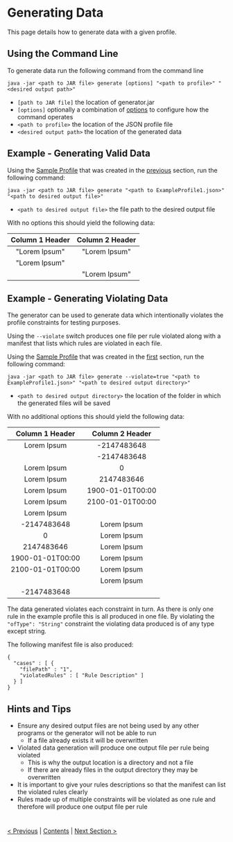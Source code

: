 # Generating Data

This page details how to generate data with a given profile.

## Using the Command Line

To generate data run the following command from the command line

`java -jar <path to JAR file> generate [options] "<path to profile>" "<desired output path>"`

* `[path to JAR file]` the location of generator.jar
* `[options]` optionally a combination of [options](../Options/GenerateOptions.md) to configure how the command operates
* `<path to profile>` the location of the JSON profile file
* `<desired output path>` the location of the generated data

## Example - Generating Valid Data

Using the [Sample Profile](./ExampleProfile1.json) that was created in the [previous](./CreatingAProfile.md) section, run the following command:

 `java -jar <path to JAR file> generate "<path to ExampleProfile1.json>" "<path to desired output file>"`

* `<path to desired output file>` the file path to the desired output file 

With no options this should yield the following data:

|Column 1 Header |Column 2 Header|
|:--------------:|:-------------:|
|"Lorem Ipsum"   |"Lorem Ipsum"  |
|"Lorem Ipsum"   |
|                |"Lorem Ipsum"  |

## Example - Generating Violating Data

The generator can be used to generate data which intentionally violates the profile constraints for testing purposes.

Using the `--violate` switch produces one file per rule violated along with a manifest that lists which rules are violated in each file.

Using the [Sample Profile](./ExampleProfile1.json) that was created in the [first](./CreatingAProfile.md) section, run the following command: 

`java -jar <path to JAR file> generate --violate=true "<path to ExampleProfile1.json>" "<path to desired output directory>"`

* `<path to desired output directory>` the location of the folder in which the generated files will be saved

With no additional options this should yield the following data:

|Column 1 Header |Column 2 Header|
|:--------------:|:-------------:|
|Lorem Ipsum	 |-2147483648    |
|                |-2147483648    |
|Lorem Ipsum	 |0              |
|Lorem Ipsum	 |2147483646     |
|Lorem Ipsum	 |1900-01-01T00:00|
|Lorem Ipsum	 |2100-01-01T00:00|
|Lorem Ipsum	 |               |
|-2147483648	 |Lorem Ipsum    |
|0	             |Lorem Ipsum    |
|2147483646      |Lorem Ipsum    |
|1900-01-01T00:00|Lorem Ipsum    |
|2100-01-01T00:00|Lorem Ipsum    |
|	             |Lorem Ipsum    |
|-2147483648	 |               |

The data generated violates each constraint in turn. As there is only one rule in the example profile this is all produced in one file.
By violating the `"ofType": "String"` constraint the violating data produced is of any type except string.

The following manifest file is also produced: 

```
{
  "cases" : [ {
    "filePath" : "1",
    "violatedRules" : [ "Rule Description" ]
  } ]
}
```

## Hints and Tips

* Ensure any desired output files are not being used by any other programs or the generator will not be able to run
    * If a file already exists it will be overwritten
* Violated data generation will produce one output file per rule being violated
    * This is why the output location is a directory and not a file
    * If there are already files in the output directory they may be overwritten 
* It is important to give your rules descriptions so that the manifest can list the violated rules clearly
* Rules made up of multiple constraints will be violated as one rule and therefore will produce one output file per rule

#
[< Previous](CreatingAProfile.md) | [Contents](StepByStepInstructions.md) | [Next Section >](Visualise.md)
